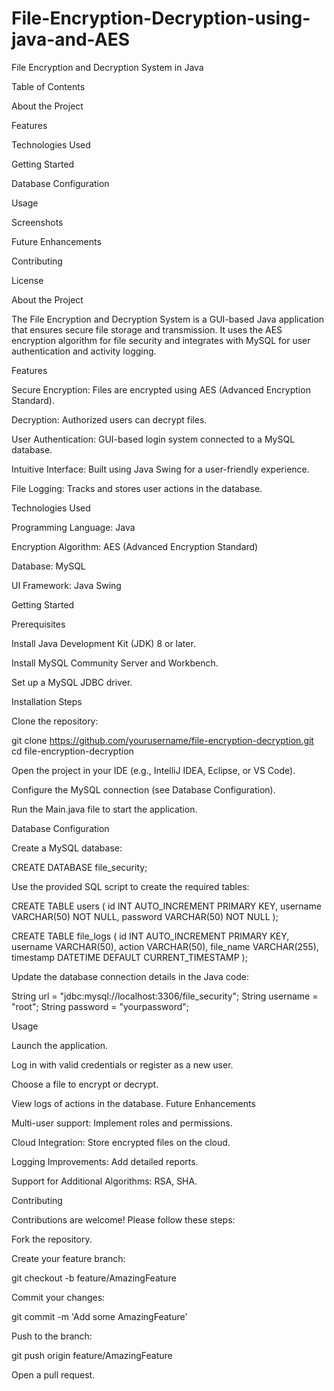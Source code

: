 # File-Encryption-Decryption-using-java-and-AES

File Encryption and Decryption System in Java

Table of Contents

About the Project

Features

Technologies Used

Getting Started

Database Configuration

Usage

Screenshots

Future Enhancements

Contributing

License

About the Project

The File Encryption and Decryption System is a GUI-based Java application that ensures secure file storage and transmission. It uses the AES encryption algorithm for file security and integrates with MySQL for user authentication and activity logging.

Features

Secure Encryption: Files are encrypted using AES (Advanced Encryption Standard).

Decryption: Authorized users can decrypt files.

User Authentication: GUI-based login system connected to a MySQL database.

Intuitive Interface: Built using Java Swing for a user-friendly experience.

File Logging: Tracks and stores user actions in the database.

Technologies Used

Programming Language: Java

Encryption Algorithm: AES (Advanced Encryption Standard)

Database: MySQL

UI Framework: Java Swing

Getting Started

Prerequisites

Install Java Development Kit (JDK) 8 or later.

Install MySQL Community Server and Workbench.

Set up a MySQL JDBC driver.

Installation Steps

Clone the repository:

git clone https://github.com/yourusername/file-encryption-decryption.git
cd file-encryption-decryption

Open the project in your IDE (e.g., IntelliJ IDEA, Eclipse, or VS Code).

Configure the MySQL connection (see Database Configuration).

Run the Main.java file to start the application.

Database Configuration

Create a MySQL database:

CREATE DATABASE file_security;

Use the provided SQL script to create the required tables:

CREATE TABLE users (
    id INT AUTO_INCREMENT PRIMARY KEY,
    username VARCHAR(50) NOT NULL,
    password VARCHAR(50) NOT NULL
);

CREATE TABLE file_logs (
    id INT AUTO_INCREMENT PRIMARY KEY,
    username VARCHAR(50),
    action VARCHAR(50),
    file_name VARCHAR(255),
    timestamp DATETIME DEFAULT CURRENT_TIMESTAMP
);

Update the database connection details in the Java code:

String url = "jdbc:mysql://localhost:3306/file_security";
String username = "root";
String password = "yourpassword";

Usage

Launch the application.

Log in with valid credentials or register as a new user.

Choose a file to encrypt or decrypt.

View logs of actions in the database.
Future Enhancements

Multi-user support: Implement roles and permissions.

Cloud Integration: Store encrypted files on the cloud.

Logging Improvements: Add detailed reports.

Support for Additional Algorithms: RSA, SHA.

Contributing

Contributions are welcome! Please follow these steps:

Fork the repository.

Create your feature branch:

git checkout -b feature/AmazingFeature

Commit your changes:

git commit -m 'Add some AmazingFeature'

Push to the branch:

git push origin feature/AmazingFeature

Open a pull request.
